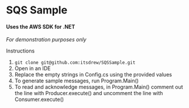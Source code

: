 # SQS Sample
#### Uses the AWS SDK for .NET

*For demonstration purposes only*

Instructions  

1) `git clone git@github.com:itsdrew/SQSSample.git`
1) Open in an IDE
1) Replace the empty strings in Config.cs using the provided values
1) To generate sample messages, run Program.Main()
1) To read and acknowledge messages, in Program.Main() comment out the line with Producer.execute() and uncomment the line with Consumer.execute()



